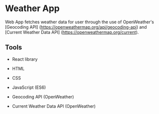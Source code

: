 # Weather App

Web App fetches weather data for user through the use of OpenWeather's [Geocoding API] (https://openweathermap.org/api/geocoding-api)
 and [Current Weather Data API] (https://openweathermap.org/current).

## Tools

- React library

- HTML
- CSS
- JavaScript (ES6)

- Geocoding API (OpenWeather)
- Current Weather Data API (OpenWeather)